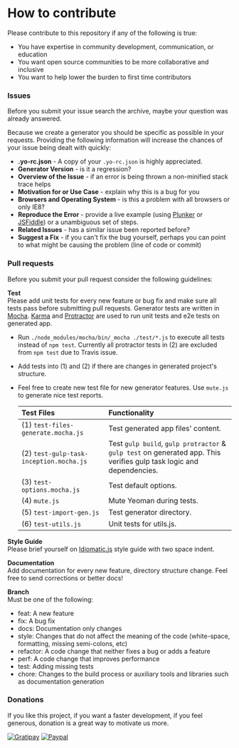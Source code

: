 # How to contribute
Please contribute to this repository if any of the following is true:
* You have expertise in community development, communication, or education
* You want open source communities to be more collaborative and inclusive
* You want to help lower the burden to first time contributors

### Issues

Before you submit your issue search the archive, maybe your question was already answered.

Because we create a generator you should be specific as possible in your requests. Providing the following information will increase the chances of your issue being dealt with quickly:
* **.yo-rc.json** - A copy of your `.yo-rc.json` is highly appreciated.
* **Generator Version** - is it a regression?
* **Overview of the Issue** - if an error is being thrown a non-minified stack trace helps
* **Motivation for or Use Case** - explain why this is a bug for you
* **Browsers and Operating System** - is this a problem with all browsers or only IE8?
* **Reproduce the Error** - provide a live example (using [Plunker](http://plnkr.co/edit/) or
  [JSFiddle](http://jsfiddle.net/)) or a unambiguous set of steps.
* **Related Issues** - has a similar issue been reported before?
* **Suggest a Fix** - if you can't fix the bug yourself, perhaps you can point to what might be
  causing the problem (line of code or commit)

### Pull requests

Before you submit your pull request consider the following guidelines:

**Test**  
Please add unit tests for every new feature or bug fix and make sure all tests pass before submitting pull requests. Generator tests are written in [Mocha](http://mochajs.org).  [Karma](http://karma-runner.github.io/0.12/index.html) and [Protractor](http://angular.github.io/protractor) are used to run unit tests and e2e tests on generated app.
* Run `./node_modules/mocha/bin/_mocha ./test/*.js` to execute all tests instead of `npm test`. Currently all protractor tests in (2) are excluded from `npm test` due to Travis issue. 
* Add tests into (1) and (2) if there are changes in generated project's structure. 
* Feel free to create new test file for new generator features. Use `mute.js` to generate nice test reports.

  | Test Files | Functionality 
  |:-- |:-- 
  | (1) `test-files-generate.mocha.js` | Test generated app files' content. 
  | (2) `test-gulp-task-inception.mocha.js` | Test `gulp build`, `gulp protractor` & `gulp test` on generated app. This verifies gulp task logic and dependencies.
  | (3) `test-options.mocha.js` | Test default options. 
  | (4) `mute.js` | Mute Yeoman during tests. 
  | (5) `test-import-gen.js` | Test generator directory. 
  | (6) `test-utils.js` | Unit tests for utils.js. 

**Style Guide**  
Please brief yourself on [Idiomatic.js](https://github.com/rwldrn/idiomatic.js) style guide with two space indent.

**Documentation**  
Add documentation for every new feature, directory structure change. Feel free to send corrections or better docs!

**Branch**  
Must be one of the following:

* feat: A new feature
* fix: A bug fix
* docs: Documentation only changes
* style: Changes that do not affect the meaning of the code (white-space, formatting, missing semi-colons, etc)
* refactor: A code change that neither fixes a bug or adds a feature
* perf: A code change that improves performance
* test: Adding missing tests
* chore: Changes to the build process or auxiliary tools and libraries such as documentation generation

### Donations

If you like this project, if you want a faster development, if you feel generous, donation is a great way to motivate us more.

[![Gratipay](http://img.shields.io/gratipay/Swiip.svg?style=flat)](https://gratipay.com/Swiip/)
[![Paypal](http://img.shields.io/badge/paypal-donate-yellow.svg?style=flat)](https://www.paypal.com/cgi-bin/webscr?cmd=_s-xclick&hosted_button_id=FWGV3KKGH2D4S)
